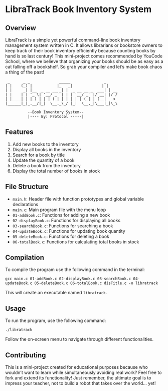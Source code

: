 # LibraTrack Book Inventory System

## Overview

LibraTrack is a simple yet powerful command-line book inventory management system written in C. It allows librarians or bookstore owners to keep track of their book inventory efficiently because counting books by hand is so last century! This mini-project comes recommended by YouCode School, where we believe that organizing your books should be as easy as a cat falling off a bookshelf. So grab your compiler and let’s make book chaos a thing of the past!

```
 _      _ _             _____               _    
| |    (_) |           |_   _|             | |   
| |     _| |__  _ __ __ _| |  _ __ __ _  ___| | __
| |    | | '_ \| '__/ _` | | | '__/ _` |/ __| |/ /
| |____| | |_) | | | (_| | | | | | (_| | (__|   < 
|______|_|_.__/|_|  \__,_\_/ |_|  \__,_|\___|_|\_\

          --Book Inventory System--
          |---- By: Protocol -----|
```

## Features

1. Add new books to the inventory
2. Display all books in the inventory
3. Search for a book by title
4. Update the quantity of a book
5. Delete a book from the inventory
6. Display the total number of books in stock

## File Structure

- `main.h`: Header file with function prototypes and global variable declarations
- `main.c`: Main program file with the menu loop
- `01-addBook.c`: Functions for adding a new book
- `02-displayBook.c`: Functions for displaying all books
- `03-searchBook.c`: Functions for searching a book
- `04-updateBook.c`: Functions for updating book quantity
- `05-deleteBook.c`: Functions for deleting a book
- `06-totalBook.c`: Functions for calculating total books in stock

## Compilation

To compile the program use the following command in the terminal:

```
gcc main.c 01-addBook.c 02-displayBook.c 03-searchBook.c 04-updateBook.c 05-deleteBook.c 06-totalBook.c disTitle.c -o libratrack
```

This will create an executable named `libratrack`.

## Usage

To run the program, use the following command:

```
./libratrack
```

Follow the on-screen menu to navigate through different functionalities.

## Contributing

This is a mini-project created for educational purposes because who wouldn’t want to learn while simultaneously avoiding real work? Feel free to fork and extend its functionality! Just remember, the ultimate goal is to impress your teacher, not to build a robot that takes over the world… yet!